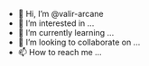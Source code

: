 - 👋 Hi, I’m @valir-arcane
- 👀 I’m interested in ...
- 🌱 I’m currently learning ...
- 💞️ I’m looking to collaborate on ...
- 📫 How to reach me ...

<!---
valir-arcane/valir-arcane is a ✨ special ✨ repository because its `README.md` (this file) appears on your GitHub profile.
You can click the Preview link to take a look at your changes.
--->
